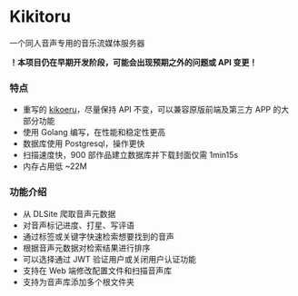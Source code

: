 # Kikitoru

一个同人音声专用的音乐流媒体服务器

**！本项目仍在早期开发阶段，可能会出现预期之外的问题或 API 变更！**

### 特点
- 重写的 [kikoeru](https://github.com/kikoeru-project/kikoeru-express)，尽量保持 API 不变，可以兼容原版前端及第三方 APP 的大部分功能
- 使用 Golang 编写，在性能和稳定性更高
- 数据库使用 Postgresql，操作更快
- 扫描速度快，900 部作品建立数据库并下载封面仅需 1min15s 
- 内存占用低 ~22M

### 功能介绍
- 从 DLSite 爬取音声元数据
- 对音声标记进度、打星、写评语
- 通过标签或关键字快速检索想要找到的音声
- 根据音声元数据对检索结果进行排序
- 可以选择通过 JWT 验证用户或关闭用户认证功能
- 支持在 Web 端修改配置文件和扫描音声库
- 支持为音声库添加多个根文件夹
